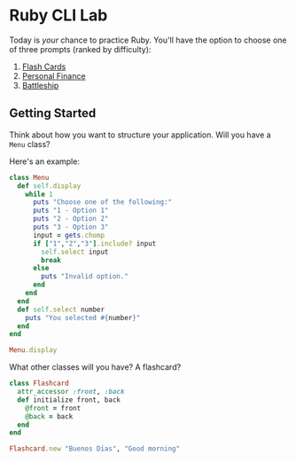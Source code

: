 # Ruby CLI Lab

Today is _your_ chance to practice Ruby. You'll have the option to choose one of
three prompts (ranked by difficulty):

1. [Flash Cards](./flash_cards.md)
1. [Personal Finance](./personal_finance.md)
1. [Battleship](./battleship.md)

## Getting Started

Think about how you want to structure your application. Will you have a `Menu` class?

Here's an example:

```rb
class Menu
  def self.display
    while 1
      puts "Choose one of the following:"
      puts "1 - Option 1"
      puts "2 - Option 2"
      puts "3 - Option 3"
      input = gets.chomp
      if ["1","2","3"].include? input
        self.select input
        break
      else
        puts "Invalid option."
      end
    end
  end
  def self.select number
    puts "You selected #{number}"
  end
end

Menu.display
```

What other classes will you have? A flashcard?

```rb
class Flashcard
  attr_accessor :front, :back
  def initialize front, back
    @front = front
    @back = back
  end
end

Flashcard.new "Buenos Dias", "Good morning"
```
